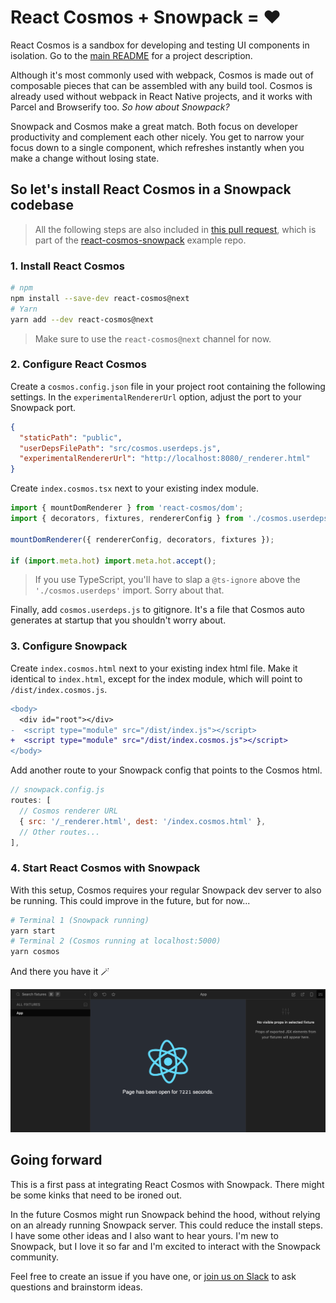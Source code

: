 # React Cosmos + Snowpack = ❤️

React Cosmos is a sandbox for developing and testing UI components in isolation. Go to the [main README](https://github.com/react-cosmos/react-cosmos/blob/main/README.md) for a project description.

Although it's most commonly used with webpack, Cosmos is made out of composable pieces that can be assembled with any build tool. Cosmos is already used without webpack in React Native projects, and it works with Parcel and Browserify too. _So how about Snowpack?_

Snowpack and Cosmos make a great match. Both focus on developer productivity and complement each other nicely. You get to narrow your focus down to a single component, which refreshes instantly when you make a change without losing state.

## So let's install React Cosmos in a Snowpack codebase

> All the following steps are also included in [this pull request](https://github.com/react-cosmos/react-cosmos-snowpack/pull/1/files), which is part of the [react-cosmos-snowpack](https://github.com/react-cosmos/react-cosmos-snowpack) example repo.

### 1. Install React Cosmos

```bash
# npm
npm install --save-dev react-cosmos@next
# Yarn
yarn add --dev react-cosmos@next
```

> Make sure to use the `react-cosmos@next` channel for now.

### 2. Configure React Cosmos

Create a `cosmos.config.json` file in your project root containing the following settings. In the `experimentalRendererUrl` option, adjust the port to your Snowpack port.

```json
{
  "staticPath": "public",
  "userDepsFilePath": "src/cosmos.userdeps.js",
  "experimentalRendererUrl": "http://localhost:8080/_renderer.html"
}
```

Create `index.cosmos.tsx` next to your existing index module.

```jsx
import { mountDomRenderer } from 'react-cosmos/dom';
import { decorators, fixtures, rendererConfig } from './cosmos.userdeps';

mountDomRenderer({ rendererConfig, decorators, fixtures });

if (import.meta.hot) import.meta.hot.accept();
```

> If you use TypeScript, you'll have to slap a `@ts-ignore` above the `'./cosmos.userdeps'` import. Sorry about that.

Finally, add `cosmos.userdeps.js` to gitignore. It's a file that Cosmos auto generates at startup that you shouldn't worry about.

### 3. Configure Snowpack

Create `index.cosmos.html` next to your existing index html file. Make it identical to `index.html`, except for the index module, which will point to `/dist/index.cosmos.js`.

```diff
<body>
  <div id="root"></div>
-  <script type="module" src="/dist/index.js"></script>
+  <script type="module" src="/dist/index.cosmos.js"></script>
</body>
```

Add another route to your Snowpack config that points to the Cosmos html.

```js
// snowpack.config.js
routes: [
  // Cosmos renderer URL
  { src: '/_renderer.html', dest: '/index.cosmos.html' },
  // Other routes...
],
```

### 4. Start React Cosmos with Snowpack

With this setup, Cosmos requires your regular Snowpack dev server to also be running. This could improve in the future, but for now...

```bash
# Terminal 1 (Snowpack running)
yarn start
# Terminal 2 (Cosmos running at localhost:5000)
yarn cosmos
```

And there you have it 🪄

![Snowpack](snowpack.png)

## Going forward

This is a first pass at integrating React Cosmos with Snowpack. There might be some kinks that need to be ironed out.

In the future Cosmos might run Snowpack behind the hood, without relying on an already running Snowpack server. This could reduce the install steps. I have some other ideas and I also want to hear yours. I'm new to Snowpack, but I love it so far and I'm excited to interact with the Snowpack community.

Feel free to create an issue if you have one, or [join us on Slack](https://react-cosmos.slack.com/join/shared_invite/zt-g9rsalqq-clCoV7DWttVvzO5FAAmVAw#/) to ask questions and brainstorm ideas.
